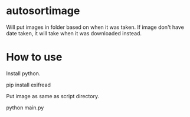 # autosortimage
Will put images in folder based on when it was taken. If image don't have date taken, it will take when it was downloaded instead. 

# How to use

Install python.

pip install exifread

Put image as same as script directory.

python main.py
